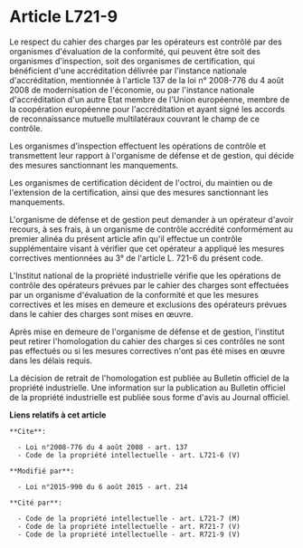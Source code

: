 # Article L721-9

Le respect du cahier des charges par les opérateurs est contrôlé par des organismes d'évaluation de la conformité, qui
peuvent être soit des organismes d'inspection, soit des organismes de certification,  qui bénéficient d'une accréditation
délivrée par l'instance nationale d'accréditation, mentionnée à l'article 137 de la loi n° 2008-776 du 4 août 2008 de
modernisation de l'économie, ou par l'instance nationale d'accréditation d'un autre Etat membre de l'Union européenne, membre
de la coopération européenne pour l'accréditation et ayant signé les accords de reconnaissance mutuelle multilatéraux
couvrant le champ de ce contrôle. 

Les organismes d'inspection effectuent les opérations de contrôle et transmettent leur rapport à l'organisme de défense et de
gestion, qui décide des mesures sanctionnant les manquements.

Les organismes de certification décident de l'octroi, du maintien ou de l'extension de la certification, ainsi que des
mesures sanctionnant les manquements. 

L'organisme de défense et de gestion peut demander à un opérateur d'avoir recours, à ses frais, à un organisme de contrôle
accrédité conformément au premier alinéa du présent article afin qu'il effectue un contrôle supplémentaire visant à vérifier
que cet opérateur a appliqué les mesures correctives mentionnées au 3° de l'article L. 721-6 du présent code. 

L'Institut national de la propriété industrielle vérifie que les opérations de contrôle des opérateurs prévues par le cahier
des charges sont effectuées par un organisme d'évaluation de la conformité et que les mesures correctives et les mises en
demeure et exclusions des opérateurs prévues dans le cahier des charges sont mises en œuvre. 

Après mise en demeure de l'organisme de défense et de gestion, l'institut peut retirer l'homologation du cahier des charges
si ces contrôles ne sont pas effectués ou si les mesures correctives n'ont pas été mises en œuvre dans les délais requis. 

La décision de retrait de l'homologation est publiée au Bulletin officiel de la propriété industrielle. Une information sur
la publication au Bulletin officiel de la propriété industrielle est publiée sous forme d'avis au Journal officiel.

**Liens relatifs à cet article**

	**Cite**:

	  - Loi n°2008-776 du 4 août 2008 - art. 137
	  - Code de la propriété intellectuelle - art. L721-6 (V)

	**Modifié par**:

	  - Loi n°2015-990 du 6 août 2015 - art. 214

	**Cité par**:

	  - Code de la propriété intellectuelle - art. L721-7 (M)
	  - Code de la propriété intellectuelle - art. R721-7 (V)
	  - Code de la propriété intellectuelle - art. R721-9 (V)
